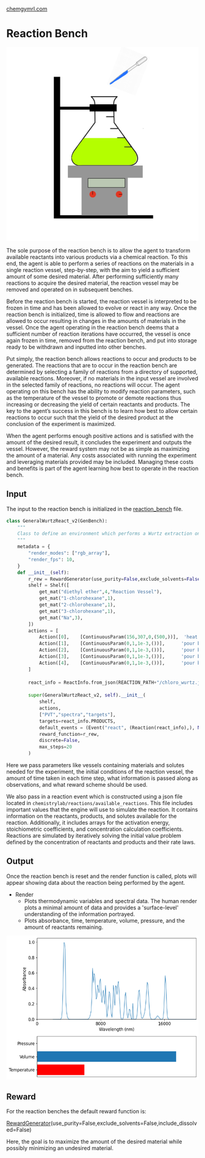 [chemgymrl.com](https://chemgymrl.com/)

# Reaction Bench

<span style="display:block;text-align:center">![Reaction](tutorial_figures/reaction.png)

The sole purpose of the reaction bench is to allow the agent to transform available reactants into various products via a chemical reaction. To this end, the agent is able to perform a series of reactions on the materials in a single reaction vessel, step-by-step, with the aim to yield a sufficient amount of some desired material. After performing sufficiently many reactions to acquire the desired material, the reaction vessel may be removed and operated on in subsequent benches.

Before the reaction bench is started, the reaction vessel is interpreted to be frozen in time and has been allowed to evolve or react in any way. Once the reaction bench is initialized, time is allowed to flow and reactions are allowed to occur resulting in changes in the amounts of materials in the vessel. Once the agent operating in the reaction bench deems that a sufficient number of reaction iterations have occurred, the vessel is once again frozen in time, removed from the reaction bench, and put into storage ready to be withdrawn and inputted into other benches.

Put simply, the reaction bench allows reactions to occur and products to be generated. The reactions that are to occur in the reaction bench are determined by selecting a family of reactions from a directory of supported, available reactions. Moreover, if no materials in the input vessel are involved in the selected family of reactions, no reactions will occur. The agent operating on this bench has the ability to modify reaction parameters, such as the temperature of the vessel to promote or demote reactions thus increasing or decreasing the yield of certain reactants and products. The key to the agent’s success in this bench is to learn how best to allow certain reactions to occur such that the yield of the desired product at the conclusion of the experiment is maximized.

When the agent performs enough positive actions and is satisfied with the amount of the desired result, it concludes the experiment and outputs the vessel. However, the reward system may not be as simple as maximizing the amount of a material. Any costs associated with running the experiment and leveraging materials provided may be included. Managing these costs and benefits is part of the agent learning how best to operate in the reaction bench.

## Input

The input to the reaction bench is initialized in the [reaction_bench](GeneralWurtzReact_v2) file. 

```python
class GeneralWurtzReact_v2(GenBench):
    """
    Class to define an environment which performs a Wurtz extraction on materials in a vessel.
    """
    metadata = {
        "render_modes": ["rgb_array"],
        "render_fps": 10,
    }
    def __init__(self):
        r_rew = RewardGenerator(use_purity=False,exclude_solvents=False,include_dissolved=False)
        shelf = Shelf([
            get_mat("diethyl ether",4,"Reaction Vessel"),
            get_mat("1-chlorohexane",1),
            get_mat("2-chlorohexane",1),
            get_mat("3-chlorohexane",1),
            get_mat("Na",3),
        ])
        actions = [
            Action([0],    [ContinuousParam(156,307,0,(500,))],  'heat contact',   [0],  0.01,  False),
            Action([1],    [ContinuousParam(0,1,1e-3,())],      'pour by percent',  [0],   0.01,   False),
            Action([2],    [ContinuousParam(0,1,1e-3,())],      'pour by percent',  [0],   0.01,   False),
            Action([3],    [ContinuousParam(0,1,1e-3,())],      'pour by percent',  [0],   0.01,   False),
            Action([4],    [ContinuousParam(0,1,1e-3,())],      'pour by percent',  [0],   0.01,   False),
        ]

        react_info = ReactInfo.from_json(REACTION_PATH+"/chloro_wurtz.json")
        
        super(GeneralWurtzReact_v2, self).__init__(
            shelf,
            actions,
            ["PVT","spectra","targets"],
            targets=react_info.PRODUCTS,
            default_events = (Event("react", (Reaction(react_info),), None),),
            reward_function=r_rew,
            discrete=False,
            max_steps=20
        )
```

Here we pass parameters like vessels containing materials and solutes needed for the experiment, the initial conditions of the reaction vessel, the amount of time taken in each time step, what information is passed along as observations, and what reward scheme should be used.

We also pass in a reaction event which is constructed using a json file located in `chemistrylab/reactions/available_reactions`. This file includes important values that the engine will use to simulate the reaction. It contains information on the reactants, products, and solutes available for the reaction. Additionally, it includes arrays for the activation energy, stoichiometric coefficients, and concentration calculation coefficients. Reactions are simulated by iteratively solving the initial value problem defined by the concentration of reactants and products and their rate laws.

## Output

Once the reaction bench is reset and the render function is called, plots will appear showing data about the reaction 
being performed by the agent.

- Render
    - Plots thermodynamic variables and spectral data. The human render plots a minimal amount of data and provides a 
    'surface-level' understanding of the information portrayed.
    - Plots absorbance, time, temperature, volume, pressure, and the amount of reactants remaining.
  
![human render output](tutorial_figures/reaction/human_render_reaction.png)

## Reward
For the reaction benches the default reward function is:

[RewardGenerator](RewardGenerator)(use_purity=False,exclude_solvents=False,include_dissolved=False)

Here, the goal is to maximize the amount of the desired material while possibly minimizing an undesired material.
